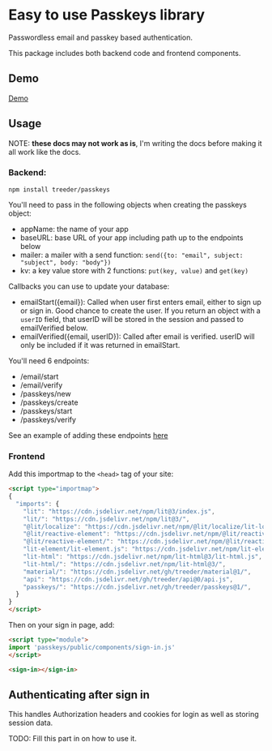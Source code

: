 # Easy to use Passkeys library

Passwordless email and passkey based authentication.

This package includes both backend code and frontend components. 

## Demo

[Demo](https://passkeys-3nt.pages.dev/)

## Usage

NOTE: <b>these docs may not work as is</b>, I'm writing the docs before making it all work like the docs. 

###  Backend:

```
npm install treeder/passkeys
```

You'll need to pass in the following objects when creating the passkeys object:

- appName: the name of your app
- baseURL: base URL of your app including path up to the endpoints below
- mailer: a mailer with a send function: `send({to: "email", subject: "subject", body: "body"})` 
- kv: a key value store with 2 functions: `put(key, value)` and `get(key)`

Callbacks you can use to update your database:

- emailStart({email}): Called when user first enters email, either to sign up or sign in. Good chance to create the user. If you return an object with a `userID` field, that userID will be stored in the session and passed to emailVerified below.
- emailVerified({email, userID}): Called after email is verified. userID will only be included if it was returned in emailStart.



You'll need 6 endpoints:

- /email/start
- /email/verify
- /passkeys/new
- /passkeys/create
- /passkeys/start
- /passkeys/verify

See an example of adding these endpoints [here](functions/v2/auth/[[catchall]].js)

### Frontend

Add this importmap to the `<head>` tag of your site:

```html
<script type="importmap">
{
  "imports": {
    "lit": "https://cdn.jsdelivr.net/npm/lit@3/index.js",
    "lit/": "https://cdn.jsdelivr.net/npm/lit@3/",
    "@lit/localize": "https://cdn.jsdelivr.net/npm/@lit/localize/lit-localize.js",
    "@lit/reactive-element": "https://cdn.jsdelivr.net/npm/@lit/reactive-element@1/reactive-element.js",
    "@lit/reactive-element/": "https://cdn.jsdelivr.net/npm/@lit/reactive-element@1/",
    "lit-element/lit-element.js": "https://cdn.jsdelivr.net/npm/lit-element@4/lit-element.js",
    "lit-html": "https://cdn.jsdelivr.net/npm/lit-html@3/lit-html.js",
    "lit-html/": "https://cdn.jsdelivr.net/npm/lit-html@3/",
    "material/": "https://cdn.jsdelivr.net/gh/treeder/material@1/",
    "api": "https://cdn.jsdelivr.net/gh/treeder/api@0/api.js",
    "passkeys/": "https://cdn.jsdelivr.net/gh/treeder/passkeys@1/",
  }
}
</script>
```

Then on your sign in page, add:

```html
<script type="module">
import 'passkeys/public/components/sign-in.js'
</script>

<sign-in></sign-in>
```

## Authenticating after sign in

This handles Authorization headers and cookies for login as well as storing session data. 

TODO: Fill this part in on how to use it. 

